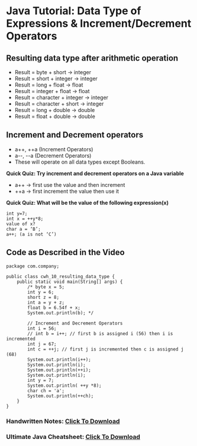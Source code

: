 # Java Tutorial: Data Type of Expressions & Increment/Decrement Operators

## Resulting data type after arithmetic operation

- Result = byte + short -> integer
- Result = short + integer -> integer
- Result = long + float -> float
- Result = integer + float -> float
- Result = character + integer -> integer
- Result = character + short -> integer
- Result = long + double -> double
- Result = float + double -> double

 
## Increment and Decrement operators
- a++, ++a (Increment Operators)
- a--, --a (Decrement Operators)
- These will operate on all data types except Booleans.

**Quick Quiz: Try increment and decrement operators on a Java variable**

- a++ -> first use the value and then increment
- ++a -> first increment the value then use it

**Quick Quiz: What will be the value of the following expression(x)**
```
int y=7;
int x = ++y*8;
value of x?
char a = ‘B’;
a++; (a is not ‘C’)
```

## Code as Described in the Video
```
package com.company;

public class cwh_10_resulting_data_type {
    public static void main(String[] args) {
        /* byte x = 5;
        int y = 6;
        short z = 8;
        int a = y + z;
        float b = 6.54f + x;
        System.out.println(b); */

        // Increment and Decrement Operators
        int i = 56;
        // int b = i++; // first b is assigned i (56) then i is incremented
        int j = 67;
        int c = ++j; // first j is incremented then c is assigned j (68)
        System.out.println(i++);
        System.out.println(i);
        System.out.println(++i);
        System.out.println(i);
        int y = 7;
        System.out.println( ++y *8);
        char ch = 'a';
        System.out.println(++ch);
    }
}
```

### Handwritten Notes: [Click To Download](https://api.codewithharry.com/media/videoSeriesFiles/courseFiles/java-tutorials-for-beginners-10/Chapter2.pdf)

### Ultimate Java Cheatsheet: [Click To Download](https://api.codewithharry.com/media/videoSeriesFiles/courseFiles/java-tutorials-for-beginners-10/UltimateJavaCheatSheet.pdf)
